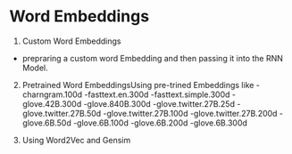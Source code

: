 # Word Embeddings
1. Custom Word Embeddings
- prepraring a custom word Embedding and then passing it into the RNN Model.
2. Pretrained Word EmbeddingsUsing pre-trined Embeddings like
-charngram.100d
-fasttext.en.300d
-fasttext.simple.300d
-glove.42B.300d
-glove.840B.300d
-glove.twitter.27B.25d
-glove.twitter.27B.50d
-glove.twitter.27B.100d
-glove.twitter.27B.200d
-glove.6B.50d
-glove.6B.100d
-glove.6B.200d
-glove.6B.300d

3. Using Word2Vec and Gensim
